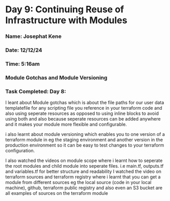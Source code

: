 # Day 9: Continuing Reuse of Infrastructure with Modules

### Name: Josephat Kene

### Date: 12/12/24

### Time: 5:16am

### Module Gotchas and Module Versioning

### Task Completed: Day 8:

I leant about Module gotchas which is about the file paths for our user data templatefile for any scripting file you reference in your terraform code and also using seperate resources as opposed to using inline blocks to avoid using both and also because seperate resources can be added anywhere and it makes your module more flexible and configurable.

i also learnt about module versioning which enables you to one version of a terraform module in eg the staging environment and another version in the production environment so it can be easy to test changes to your terraform configuration. 

I also watched the videos on module scope where i learnt how to seperate the root modules and child module into seperate files. i.e main.tf, outputs.tf and variables.tf for better structure and readability
I watched the video on terraform sources and terraform registry where i learnt that you can get a module from different sources eg the local source (code in your local machine), github, terraform public registry and also even an S3 bucket are all examples of sources on the terraform module

